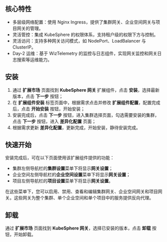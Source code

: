 ## 核心特性

- 多层级网络配置：使用 Nginx Ingress，提供了集群网关、企业空间网关与项目网关的管理。
- 灵活管控：集成 KubeSphere 的权限体系，支持租户级的权限下方与控制。
- 灵活访问：支持多种网关访问模式，如 NodePort、LoadBalancer 与 ClusterIP。
- Day-2 运维：基于 WizTelemetry 的监控与日志组件，实现网关监控和网关日志搜索等运维能力。

## 安装

1. 通过 **扩展市场** 页面找到 **KubeSphere 网关** 扩展组件，点击 **安装**，选择最新版本，点击 **下一步** 按钮；
2. 在 **扩展组件安装** 标签页面中，根据需求点击并修改 **扩展组件配置**，配置完成后，点击 **开始安装** 按钮，开始安装；
3. 安装完成后，点击 **下一步** 按钮，进入集群选择页面，勾选需要安装的集群，点击 **下一步** 按钮，进入 **差异化配置** 页面；
4. 根据需求更新 **差异化配置**，更新完成，开始安装，静待安装完成。

## 快速开始

安装完成后，可在以下页面使用该扩展组件提供的功能：

- 集群左侧导航栏的**集群设置**菜单下将显⽰**网关设置**；
- 企业空间左侧导航栏的**企业空间设置**菜单下将显⽰**网关设置**；
- 项目左侧导航栏的**项目设置**菜单下将显⽰**网关设置**。

在这些菜单下，您可以启用、禁用、查看和编辑集群网关、企业空间网关和项目网关。这些网关为整个集群、单个企业空间和单个项目中的服务提供反向代理。


## 卸载

通过 **扩展市场** 页面找到 **KubeSphere 网关**，选择已安装的版本，点击 **卸载** 按钮，开始卸载。
